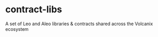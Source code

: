 # contract-libs
A set of Leo and Aleo libraries &amp; contracts shared across the Volcanix ecosystem
